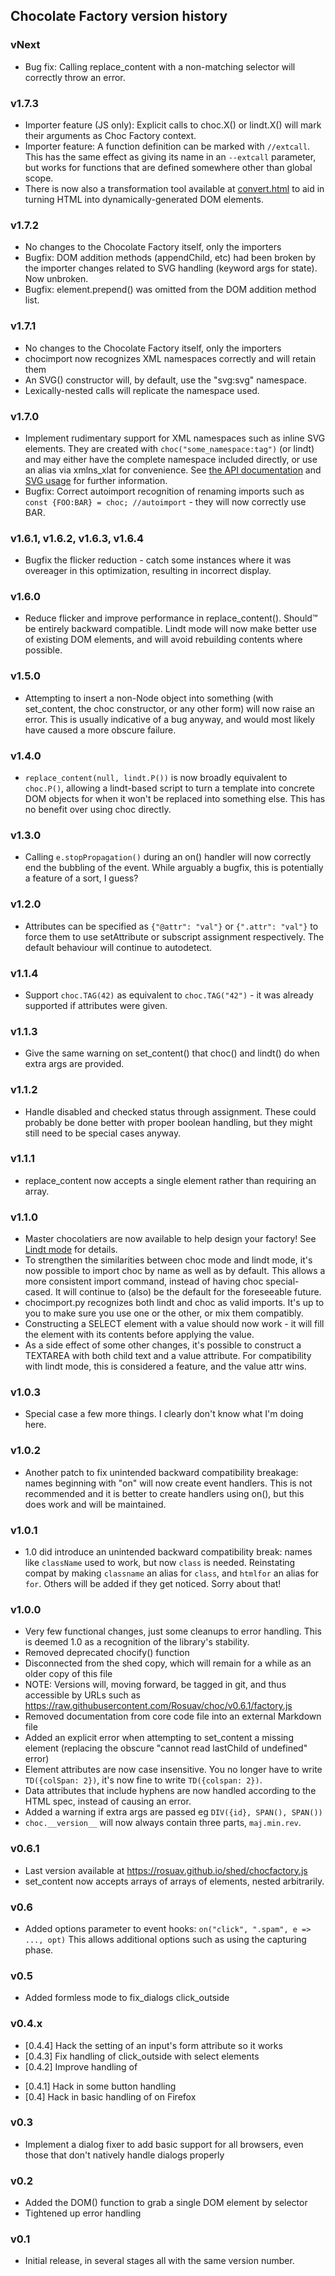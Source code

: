 ## Chocolate Factory version history

### vNext

* Bug fix: Calling replace_content with a non-matching selector will correctly
  throw an error.

### v1.7.3

* Importer feature (JS only): Explicit calls to choc.X() or lindt.X() will mark
  their arguments as Choc Factory context.
* Importer feature: A function definition can be marked with `//extcall`. This has
  the same effect as giving its name in an `--extcall` parameter, but works for
  functions that are defined somewhere other than global scope.
* There is now also a transformation tool available at [convert.html](convert.html)
  to aid in turning HTML into dynamically-generated DOM elements.

### v1.7.2

* No changes to the Chocolate Factory itself, only the importers
* Bugfix: DOM addition methods (appendChild, etc) had been broken by the importer
  changes related to SVG handling (keyword args for state). Now unbroken.
* Bugfix: element.prepend() was omitted from the DOM addition method list.

### v1.7.1

* No changes to the Chocolate Factory itself, only the importers
* chocimport now recognizes XML namespaces correctly and will retain them
* An SVG() constructor will, by default, use the "svg:svg" namespace.
* Lexically-nested calls will replicate the namespace used.

### v1.7.0

* Implement rudimentary support for XML namespaces such as inline SVG elements.
  They are created with `choc("some_namespace:tag")` (or lindt) and may either
  have the complete namespace included directly, or use an alias via xmlns_xlat
  for convenience. See [the API documentation](docs) and [SVG usage](svg) for
  further information.
* Bugfix: Correct autoimport recognition of renaming imports such as
  `const {FOO:BAR} = choc; //autoimport` - they will now correctly use BAR.

### v1.6.1, v1.6.2, v1.6.3, v1.6.4

* Bugfix the flicker reduction - catch some instances where it was overeager
  in this optimization, resulting in incorrect display.

### v1.6.0

* Reduce flicker and improve performance in replace_content(). Should™ be
  entirely backward compatible. Lindt mode will now make better use of existing
  DOM elements, and will avoid rebuilding contents where possible.

### v1.5.0

* Attempting to insert a non-Node object into something (with set_content, the
  choc constructor, or any other form) will now raise an error. This is usually
  indicative of a bug anyway, and would most likely have caused a more obscure
  failure.

### v1.4.0

* `replace_content(null, lindt.P())` is now broadly equivalent to `choc.P()`,
  allowing a lindt-based script to turn a template into concrete DOM objects
  for when it won't be replaced into something else. This has no benefit over
  using choc directly.

### v1.3.0

* Calling `e.stopPropagation()` during an on() handler will now correctly
  end the bubbling of the event. While arguably a bugfix, this is potentially
  a feature of a sort, I guess?

### v1.2.0

* Attributes can be specified as `{"@attr": "val"}` or `{".attr": "val"}` to
  force them to use setAttribute or subscript assignment respectively. The
  default behaviour will continue to autodetect.

### v1.1.4

* Support `choc.TAG(42)` as equivalent to `choc.TAG("42")` - it was already
  supported if attributes were given.

### v1.1.3

* Give the same warning on set_content() that choc() and lindt() do when extra
  args are provided.

### v1.1.2

* Handle disabled and checked status through assignment. These could probably
  be done better with proper boolean handling, but they might still need to be
  special cases anyway.

### v1.1.1

* replace_content now accepts a single element rather than requiring an array.

### v1.1.0

* Master chocolatiers are now available to help design your factory! See
  [Lindt mode](lindt) for details.
* To strengthen the similarities between choc mode and lindt mode, it's now
  possible to import choc by name as well as by default. This allows a more
  consistent import command, instead of having choc special-cased. It will
  continue to (also) be the default for the foreseeable future.
* chocimport.py recognizes both lindt and choc as valid imports. It's up to
  you to make sure you use one or the other, or mix them compatibly.
* Constructing a SELECT element with a value should now work - it will fill
  the element with its contents before applying the value.
* As a side effect of some other changes, it's possible to construct a
  TEXTAREA with both child text and a value attribute. For compatibility
  with lindt mode, this is considered a feature, and the value attr wins.

### v1.0.3

* Special case a few more things. I clearly don't know what I'm doing here.

### v1.0.2

* Another patch to fix unintended backward compatibility breakage: names
  beginning with "on" will now create event handlers. This is not recommended
  and it is better to create handlers using on(), but this does work and will
  be maintained.

### v1.0.1

* 1.0 did introduce an unintended backward compatibility break: names like
  `className` used to work, but now `class` is needed. Reinstating compat
  by making `classname` an alias for `class`, and `htmlfor` an alias for
  `for`. Others will be added if they get noticed. Sorry about that!

### v1.0.0

* Very few functional changes, just some cleanups to error handling. This is
  deemed 1.0 as a recognition of the library's stability.
* Removed deprecated chocify() function
* Disconnected from the shed copy, which will remain for a while as an older
  copy of this file
* NOTE: Versions will, moving forward, be tagged in git, and thus accessible
  by URLs such as https://raw.githubusercontent.com/Rosuav/choc/v0.6.1/factory.js
* Removed documentation from core code file into an external Markdown file
* Added an explicit error when attempting to set_content a missing element
  (replacing the obscure "cannot read lastChild of undefined" error)
* Element attributes are now case insensitive. You no longer have to write
  `TD({colSpan: 2})`, it's now fine to write `TD({colspan: 2})`.
* Data attributes that include hyphens are now handled according to the HTML
  spec, instead of causing an error.
* Added a warning if extra args are passed eg `DIV({id}, SPAN(), SPAN())`
* `choc.__version__` will now always contain three parts, `maj.min.rev`.

### v0.6.1

* Last version available at https://rosuav.github.io/shed/chocfactory.js
* set_content now accepts arrays of arrays of elements, nested arbitrarily.

### v0.6

* Added options parameter to event hooks: `on("click", ".spam", e => ..., opt)`
  This allows additional options such as using the capturing phase.

### v0.5

* Added formless mode to fix_dialogs click_outside

### v0.4.x

* [0.4.4] Hack the setting of an input's form attribute so it works
* [0.4.3] Fix handling of click_outside with select elements
* [0.4.2] Improve handling of <form method=dialog>
* [0.4.1] Hack in some <form method=dialog> button handling
* [0.4] Hack in basic handling of <form method=dialog> on Firefox

### v0.3

* Implement a dialog fixer to add basic support for all browsers,
  even those that don't natively handle dialogs properly

### v0.2

* Added the DOM() function to grab a single DOM element by selector
* Tightened up error handling

### v0.1

* Initial release, in several stages all with the same version number.
